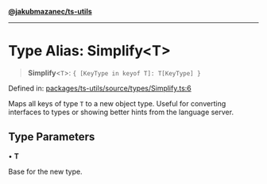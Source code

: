 [**@jakubmazanec/ts-utils**](../README.md)

---

# Type Alias: Simplify\<T\>

> **Simplify**\<`T`\>: `{ [KeyType in keyof T]: T[KeyType] }`

Defined in:
[packages/ts-utils/source/types/Simplify.ts:6](https://github.com/jakubmazanec/tools/blob/7c5f40d811171692b72a47160bc33d644201b16a/packages/ts-utils/source/types/Simplify.ts#L6)

Maps all keys of type `T` to a new object type. Useful for converting interfaces to types or showing
better hints from the language server.

## Type Parameters

• **T**

Base for the new type.
